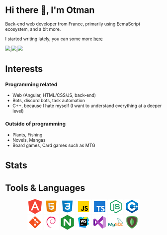 # Hi there 👋, I'm Otman


Back-end web developer from France, primarily using EcmaScript ecosystem, and a bit more.

I started writing lately, you can some more [here](https://otmah.xyz)

<a href="https://twitter.com/otma2677" target="_blank">
    <img src="https://img.shields.io/badge/Twitter-blue?style=for-the-badge" height="24">
</a>
<a href="https://otmah.xyz" target="_blank">
    <img src="https://img.shields.io/badge/website-000000?style=for-the-badge&logo=About&logoColor=white" height="24">
</a>
<a href="eiwos.studio@gmail.com" target="_blank">
    <img src="https://img.shields.io/badge/Gmail-D14836?style=for-the-badge" height="24">
</a>

# Interests
### Programming related
- Web (Angular, HTML/CSS/JS, back-end)
- Bots, discord bots, task automation
- C++, because I hate myself (I want to understand everything at a deeper level)

### Outside of programming
- Plants, Fishing
- Novels, Mangas
- Board games, Card games such as MTG

# Stats

# Tools & Languages
<div align="center">
    <img src="./images/icons8-angular-96.png" width="48">
    <img src="./images/icons8-html-96.png" width="48">
    <img src="./images/icons8-css-96.png" width="48">
    <img src="./images/icons8-javascript-96.png" width="48">
    <img src="./images/icons8-typescript-96.png" width="48">
    <img src="./images/icons8-node-js-96.png" width="48">
    <img src="./images/icons8-cpp-96.png" width="48">
    <br>
    <img src="./images/icons8-git-96.png" width="48">
    <img src="./images/icons8-debian-96.png" width="48">
    <img src="./images/icons8-nginx-96.png" width="48">
    <img src="./images/icons8-webstorm-96.png" width="48">
    <img src="./images/icons8-visual-studio-96.png" width="48">
    <img src="./images/icons8-mysql-96.png" width="48">
    <img src="./images/icons8-mongodb-96.png" width="48">
</div>
